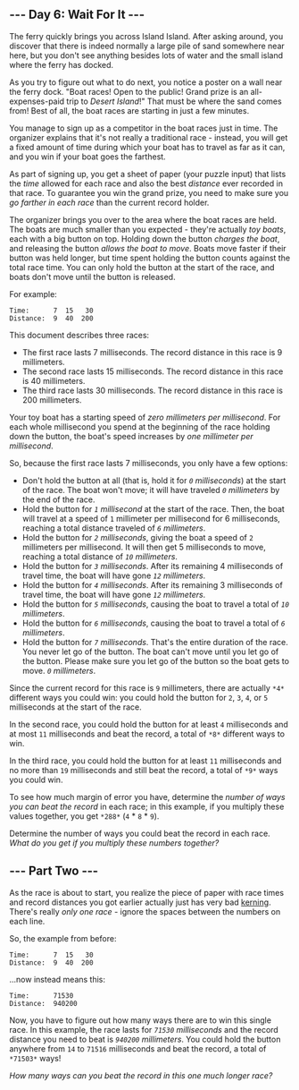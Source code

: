## --- Day 6: Wait For It ---

The ferry quickly brings you across Island Island. After asking around, you
discover that there is indeed normally a large pile of sand somewhere near here,
but you don't see anything besides lots of water and the small island where the
ferry has docked.

As you try to figure out what to do next, you notice a poster on a wall near the
ferry dock. "Boat races! Open to the public! Grand prize is an all-expenses-paid
trip to *Desert Island*!" That must be where the sand comes from! Best of all,
the boat races are starting in just a few minutes.

You manage to sign up as a competitor in the boat races just in time. The
organizer explains that it's not really a traditional race - instead, you will
get a fixed amount of time during which your boat has to travel as far as it
can, and you win if your boat goes the farthest.

As part of signing up, you get a sheet of paper (your puzzle input) that lists
the *time* allowed for each race and also the best *distance* ever recorded in
that race. To guarantee you win the grand prize, you need to make sure you *go
farther in each race* than the current record holder.

The organizer brings you over to the area where the boat races are held. The
boats are much smaller than you expected - they're actually *toy boats*, each
with a big button on top. Holding down the button *charges the boat*, and
releasing the button *allows the boat to move*. Boats move faster if their
button was held longer, but time spent holding the button counts against the
total race time. You can only hold the button at the start of the race, and
boats don't move until the button is released.

For example:

```
Time:      7  15   30
Distance:  9  40  200

```

This document describes three races:

* The first race lasts 7 milliseconds. The record distance in this race is 9
  millimeters.
* The second race lasts 15 milliseconds. The record distance in this race is 40
  millimeters.
* The third race lasts 30 milliseconds. The record distance in this race is 200
  millimeters.

Your toy boat has a starting speed of *zero millimeters per millisecond*. For
each whole millisecond you spend at the beginning of the race holding down the
button, the boat's speed increases by *one millimeter per millisecond*.

So, because the first race lasts 7 milliseconds, you only have a few options:

* Don't hold the button at all (that is, hold it for *`0` milliseconds*) at the
  start of the race. The boat won't move; it will have traveled *`0`
  millimeters* by the end of the race.
* Hold the button for *`1` millisecond* at the start of the race. Then, the boat
  will travel at a speed of `1` millimeter per millisecond for 6 milliseconds,
  reaching a total distance traveled of *`6` millimeters*.
* Hold the button for *`2` milliseconds*, giving the boat a speed of `2`
  millimeters per millisecond. It will then get 5 milliseconds to move, reaching
  a total distance of *`10` millimeters*.
* Hold the button for *`3` milliseconds*. After its remaining 4 milliseconds of
  travel time, the boat will have gone *`12` millimeters*.
* Hold the button for *`4` milliseconds*. After its remaining 3 milliseconds of
  travel time, the boat will have gone *`12` millimeters*.
* Hold the button for *`5` milliseconds*, causing the boat to travel a total of
  *`10` millimeters*.
* Hold the button for *`6` milliseconds*, causing the boat to travel a total of
  *`6` millimeters*.
* Hold the button for *`7` milliseconds*. That's the entire duration of the
  race. You never let go of the button. The boat can't move until you let go of
  the button. Please make sure you let go of the button so the boat gets to
  move. *`0` millimeters*.

Since the current record for this race is `9` millimeters, there are actually
`*4*` different ways you could win: you could hold the button for `2`, `3`, `4`,
or `5` milliseconds at the start of the race.

In the second race, you could hold the button for at least `4` milliseconds and
at most `11` milliseconds and beat the record, a total of `*8*` different ways
to win.

In the third race, you could hold the button for at least `11` milliseconds and
no more than `19` milliseconds and still beat the record, a total of `*9*` ways
you could win.

To see how much margin of error you have, determine the *number of ways you can
beat the record* in each race; in this example, if you multiply these values
together, you get `*288*` (`4` * `8` * `9`).

Determine the number of ways you could beat the record in each race. *What do
you get if you multiply these numbers together?*

## --- Part Two ---

As the race is about to start, you realize the piece of paper with race times
and record distances you got earlier actually just has very bad [kerning][1].
There's really *only one race* - ignore the spaces between the numbers on each
line.

So, the example from before:

```
Time:      7  15   30
Distance:  9  40  200

```

...now instead means this:

```
Time:      71530
Distance:  940200

```

Now, you have to figure out how many ways there are to win this single race. In
this example, the race lasts for *`71530` milliseconds* and the record distance
you need to beat is *`940200` millimeters*. You could hold the button anywhere
from `14` to `71516` milliseconds and beat the record, a total of `*71503*`
ways!

*How many ways can you beat the record in this one much longer race?*

[1]: https://en.wikipedia.org/wiki/Kerning
